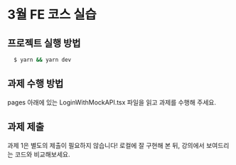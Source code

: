 # 3월 FE 코스 실습

## 프로젝트 실행 방법
    
```bash
  $ yarn && yarn dev
```

## 과제 수행 방법

pages 아래에 있는 LoginWithMockAPI.tsx 파일을 읽고 과제를 수행해 주세요.

## 과제 제출

과제 1은 별도의 제출이 필요하지 않습니다! 로컬에 잘 구현해 본 뒤, 강의에서 보여드리는 코드와 비교해보세요.
